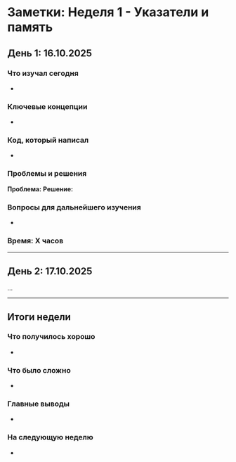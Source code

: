 # Заметки: Неделя 1 - Указатели и память

## День 1: 16.10.2025

### Что изучал сегодня
- 

### Ключевые концепции
- 

### Код, который написал
- 

### Проблемы и решения
**Проблема:**
**Решение:**

### Вопросы для дальнейшего изучения
- 

### Время: X часов

---

## День 2: 17.10.2025
...

---

## Итоги недели

### Что получилось хорошо
- 

### Что было сложно
- 

### Главные выводы
- 

### На следующую неделю
-